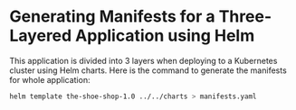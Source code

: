 # Generating Manifests for a Three-Layered Application using Helm

This application is divided into 3 layers when deploying to a Kubernetes cluster using Helm charts. Here is the command to generate the manifests for whole application:

```bash
helm template the-shoe-shop-1.0 ../../charts > manifests.yaml
